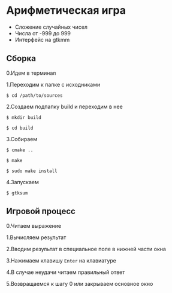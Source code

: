 # Арифметическая игра

- Сложение случайных чисел
- Числа от -999 до 999
- Интерфейс на gtkmm

## Сборка

0.Идем в терминал

1.Переходим к папке с исходниками

`$ cd /path/to/sources`

2.Создаем подпапку build и переходим в нее

`$ mkdir build`

`$ cd build`

3.Собираем

`$ cmake ..`

`$ make`

`$ sudo make install`

4.Запускаем

`$ gtksum`

## Игровой процесс

0.Читаем выражение

1.Вычисляем результат

2.Вводим результат в специальное поле в нижней части окна

3.Нажимаем клавишу `Enter` на клавиатуре

4.В случае неудачи читаем правильный ответ

5.Возвращаемся к шагу 0 или закрываем основное окно
